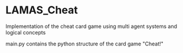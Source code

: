 # LAMAS_Cheat
Implementation of the cheat card game using multi agent systems and logical concepts

main.py contains the python structure of the card game "Cheat!"
